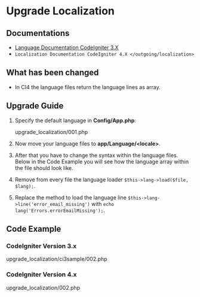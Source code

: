 # Upgrade Localization

<div class="contents" local="" depth="2">

</div>

## Documentations

- [Language Documentation CodeIgniter
  3.X](http://codeigniter.com/userguide3/libraries/language.html)
- `Localization Documentation CodeIgniter 4.X </outgoing/localization>`

## What has been changed

- In CI4 the language files return the language lines as array.

## Upgrade Guide

1.  Specify the default language in **Config/App.php**:

    <div class="literalinclude">

    upgrade_localization/001.php

    </div>

2.  Now move your language files to **app/Language/\<locale\>**.

3.  After that you have to change the syntax within the language files.
    Below in the Code Example you will see how the language array within
    the file should look like.

4.  Remove from every file the language loader
    `$this->lang->load($file, $lang);`.

5.  Replace the method to load the language line
    `$this->lang->line('error_email_missing')` with
    `echo lang('Errors.errorEmailMissing');`.

## Code Example

### CodeIgniter Version 3.x

<div class="literalinclude">

upgrade_localization/ci3sample/002.php

</div>

### CodeIgniter Version 4.x

<div class="literalinclude">

upgrade_localization/002.php

</div>
